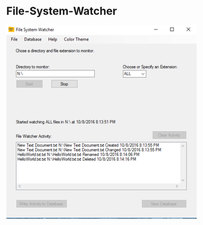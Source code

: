 # File-System-Watcher

![Alt text](https://github.com/jessboss80/File-System-Watcher/blob/master/bin/watcher.png)
